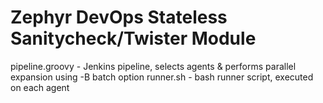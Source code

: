 # Zephyr DevOps Stateless Sanitycheck/Twister Module

pipeline.groovy - Jenkins pipeline, selects agents & performs parallel expansion using -B batch option
runner.sh - bash runner script, executed on each agent

